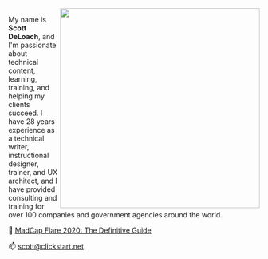 <img src="https://www.clickstart.net/Resources/Images/about_scott.png" height="400" align="right">  
  
My name is **Scott DeLoach**, and I'm  passionate about technical content, learning, training, and helping my clients succeed. I have 28 years experience as a technical writer, instructional designer, trainer, and UX architect, and I have provided consulting and training for over 100 companies and government agencies around the world.  
  
📘 [MadCap Flare 2020: The Definitive Guide](https://www.clickstart.net/books_book_flare.htm)  
  
📫 scott@clickstart.net

<!--

- 🔭 I’m currently working on ...
- 🌱 I’m currently learning ...
- 👯 I’m looking to collaborate on ...
- 🤔 I’m looking for help with ...
- 💬 Ask me about ...
- 📫 How to reach me: ...
- 😄 Pronouns: ...
- ⚡ Fun fact: ...
-->
